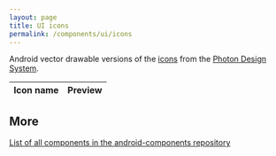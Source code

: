 ```yaml
---
layout: page
title: UI icons
permalink: /components/ui/icons
---
```


Android vector drawable versions of the [icons](https://design.firefox.com/icons/viewer/) from the [Photon Design System](https://design.firefox.com/photon/welcome.html).
<style>
    #preview_table {
        text-align: center;
    }

    #preview_table td:nth-child(2) {
        background: darkgray;
    }
</style>
<table id="preview_table">
    <thead>
    <tr>
        <th>Icon name</th>
        <th>Preview</th>
    </tr>
    </thead>
    <tbody>
    </tbody>
</table>

<script src="{{"/assets/js/icon-js.js" | relative_url }}"></script>


## More

[List of all components in the android-components repository](https://github.com/mozilla-mobile/firefox-android/blob/main/android-components/README.md)
